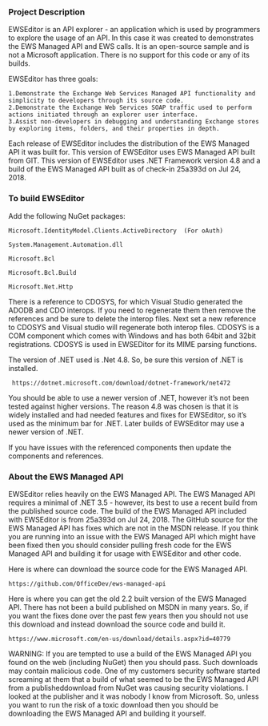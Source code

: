 ### Project Description

EWSEditor is an API explorer - an application which is used by programmers to explore the usage of an API.  In this case it was created to demonstrates the EWS Managed API and EWS calls.  It is an open-source sample and is not a Microsoft application.  There is no support for this code or any of its builds.

EWSEditor has three goals:

    1.Demonstrate the Exchange Web Services Managed API functionality and simplicity to developers through its source code. 
    2.Demonstrate the Exchange Web Services SOAP traffic used to perform actions initiated through an explorer user interface. 
    3.Assist non-developers in debugging and understanding Exchange stores by exploring items, folders, and their properties in depth. 

Each release of EWSEditor includes the distribution of the EWS Managed API it was built for. This version of EWSEditor uses EWS Managed API built from GIT. This version of EWSEditor uses .NET Framework version 4.8 and a build of the EWS Managed API built as of check-in 25a393d on Jul 24, 2018. 

### To build EWSEditor

Add the following NuGet packages:

    Microsoft.IdentityModel.Clients.ActiveDirectory  (For oAuth)

    System.Management.Automation.dll  

    Microsoft.Bcl

    Microsoft.Bcl.Build

    Microsoft.Net.Http

There is a reference to CDOSYS, for which Visual Studio generated the ADODB and CDO interops.  If you need to regenerate them 
then remove the references and be sure to delete the interop files. Next set a new reference to CDOSYS and Visual studio will 
regenerate both interop files.  CDOSYS is a COM component which comes with Windows and has both 64bit and 32bit registrations. CDOSYS is used in EWSEDitor for its MIME parsing functions.

The version of .NET used is .Net 4.8.  So, be sure this version of .NET is installed.

	 https://dotnet.microsoft.com/download/dotnet-framework/net472

You should be able to use a newer version of .NET, however it’s not been tested against higher versions. The reason 4.8 was
chosen is that it is widely installed and had needed features and fixes for EWSEditor, so it’s used as the minimum bar for .NET. 
Later builds of EWSEditor may use a newer version of .NET.

If you have issues with the referenced components then update the components and references.

### About the EWS Managed API

EWSEditor relies heavily on the EWS Managed API.  The EWS Managed API requires a minimal of .NET 3.5 - however, its best to use a recent build from the published source code. The build of the EWS Managed API included with EWSEditor is from 25a393d on Jul 24, 2018.  The GitHub source for the EWS Managed API has fixes which are not in the MSDN release.  If you think you are running into an issue with the EWS Managed API which might have been fixed then you should consider pulling fresh code for the EWS Managed API and building it for usage with EWSEditor and other code.   

Here is where can download the source code for the EWS Managed API.  

	https://github.com/OfficeDev/ews-managed-api

Here is where you can get the old 2.2 built version of the EWS Managed API.  There has not been a build published on MSDN in many years. 
So, if you want the fixes done over the past few years then you should not use this download and instead download the source code and build it.

	https://www.microsoft.com/en-us/download/details.aspx?id=40779

WARNING: If you are tempted to use a build of the EWS Managed API you found on the web (including NuGet) then you should pass. Such downloads may contain malicious code. One of my customers security software started screaming at them that a build of what seemed to be the EWS Managed API from a publisheddownload from NuGet was causing security violations. I looked at the publisher and it was nobody I know from Microsoft.  So, unless you want to run the risk of a toxic download then you should be downloading the EWS Managed API and building it yourself.
